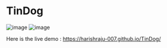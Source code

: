 # TinDog
![image](https://github.com/harishraju-007/TinDog/assets/146018613/fcf20530-0c98-4573-b54d-e998d5f7b3ed)
![image](https://github.com/harishraju-007/TinDog/assets/146018613/5d33574c-80d6-4fe0-b96e-c98f85e7a533)

Here is the live demo : https://harishraju-007.github.io/TinDog/
